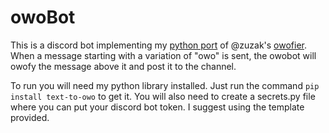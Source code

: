 # owoBot

This is a discord bot implementing my [python port](https://github.com/haxelcaribou/OwO) of @zuzak's [owofier](https://github.com/zuzak/owo). When a message starting with a variation of "owo" is sent, the owobot will owofy the message above it and post it to the channel.

To run you will need my python library installed. Just run the command `pip install text-to-owo` to get it. You will also need to create a secrets.py file where you can put your discord bot token. I suggest using the template provided.

